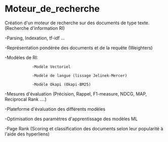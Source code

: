 # Moteur_de_recherche

Création d'un moteur de recherche sur des documents de type texte. (Recherche d'information RI)

-Parsing, Indexation, tf-idf ...

-Représentation pondérée des documents et de la requête (Weighters)

-Modèles de RI: 

                -Modèle Vectoriel

                -Modèle de langue (lissage Jelinek-Mercer)
                
                -Modèle Okapi (Okapi-BM25)
                
-Mesures d'évaluation (Précision, Rappel, F1-measure, NDCG, MAP, Reciprocal Rank ....)

-Plateforme d'évaluation des différents modèles

-Optimisation des paramètres d'apprentissage des modèles ML

-Page Rank (Scoring et classification des documents selon leur popularité à l'aide des hyperliens)

